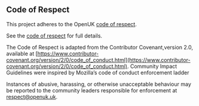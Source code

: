 ## Code of Respect
This project adheres to the OpenUK [code of respect](https://openuk.uk/wp-content/uploads/2020/08/Code-of-respect-Final-Aug-20.pdf).

See the [code of respect](https://openuk.uk/wp-content/uploads/2020/08/Code-of-respect-Final-Aug-20.pdf) for full details.

The Code of Respect is adapted from the Contributor Covenant,version 2.0, available at
[https://www.contributor-covenant.org/version/2/0/code_of_conduct.html](https://www.contributor-covenant.org/version/2/0/code_of_conduct.html).
Community Impact Guidelines were inspired by Mozilla’s code of conduct enforcement ladder

Instances of abusive, harassing, or otherwise unacceptable behaviour may be
reported to the community leaders responsible for enforcement at [respect@openuk.uk](mailto:respect@openuk.uk).